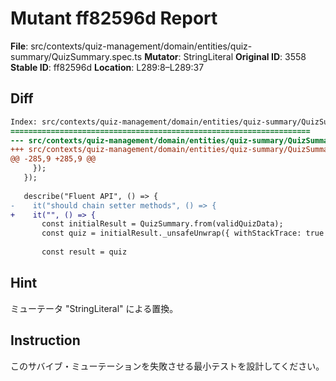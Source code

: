 # Mutant ff82596d Report

**File**: src/contexts/quiz-management/domain/entities/quiz-summary/QuizSummary.spec.ts
**Mutator**: StringLiteral
**Original ID**: 3558
**Stable ID**: ff82596d
**Location**: L289:8–L289:37

## Diff

```diff
Index: src/contexts/quiz-management/domain/entities/quiz-summary/QuizSummary.spec.ts
===================================================================
--- src/contexts/quiz-management/domain/entities/quiz-summary/QuizSummary.spec.ts	original
+++ src/contexts/quiz-management/domain/entities/quiz-summary/QuizSummary.spec.ts	mutated #3558
@@ -285,9 +285,9 @@
     });
   });
 
   describe("Fluent API", () => {
-    it("should chain setter methods", () => {
+    it("", () => {
       const initialResult = QuizSummary.from(validQuizData);
       const quiz = initialResult._unsafeUnwrap({ withStackTrace: true });
 
       const result = quiz
```

## Hint

ミューテータ "StringLiteral" による置換。

## Instruction

このサバイブ・ミューテーションを失敗させる最小テストを設計してください。
